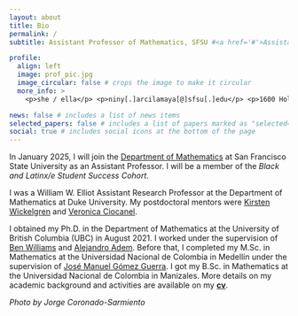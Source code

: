 ```yaml
---
layout: about
title: Bio
permalink: /
subtitle: Assistant Professor of Mathematics, SFSU #<a href='#'>Assistant Professor of Mathematics</a>

profile:
  align: left
  image: prof_pic.jpg
  image_circular: false # crops the image to make it circular
  more_info: >
    <p>she / ella</p> <p>niny[.]arcilamaya[@]sfsu[.]edu</p> <p>1600 Holloway Ave</p> <p>San Francisco, CA 94132</p>

news: false # includes a list of news items
selected_papers: false # includes a list of papers marked as "selected={true}"
social: true # includes social icons at the bottom of the page
---
```

In January 2025, I will join the [Department of Mathematics](https://math.sfsu.edu) at San Francisco State University as an Assistant Professor. I will be a member of the _Black and Latinx/e Student Success Cohort_.

I was a William W. Elliot Assistant Research Professor at the Department of Mathematics at Duke University. My postdoctoral mentors were [Kirsten Wickelgren](https://services.math.duke.edu/~kgw/index.html) and [Veronica Ciocanel](https://services.math.duke.edu/~ciocanel/).

I obtained my Ph.D. in the Department of Mathematics at the University of British Columbia (UBC) in August 2021. I worked under the supervision of [Ben Williams](https://personal.math.ubc.ca/~tbjw/) and [Alejandro Adem](https://personal.math.ubc.ca/~adem/). Before that, I completed my M.Sc. in Mathematics at the Universidad Nacional de Colombia in Medellín under the supervision of [José Manuel Gómez Guerra](https://sites.google.com/a/unal.edu.co/jmgomez0/english). I got my B.Sc. in Mathematics at the Universidad Nacional de Colombia in Manizales. More details on my academic background and activities are available on my [**cv**](/assets/pdf/cv_NinyAM_091224.pdf).

_Photo by Jorge Coronado-Sarmiento_
